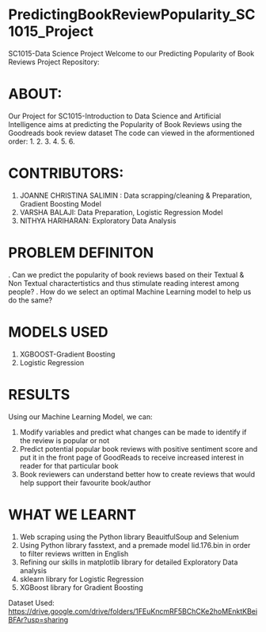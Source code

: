 # PredictingBookReviewPopularity_SC1015_Project
SC1015-Data Science Project 
Welcome to our Predicting Popularity of Book Reviews Project Repository:
# ABOUT:
Our Project for SC1015-Introduction to Data Science and Artificial Intelligence aims at predicting the Popularity of Book Reviews using the Goodreads book review dataset
The code can viewed in the aformentioned order:
1.
2.
3.
4.
5.
6.

# CONTRIBUTORS:
1. JOANNE CHRISTINA SALIMIN : Data scrapping/cleaning & Preparation, Gradient Boosting Model
2. VARSHA BALAJI: Data Preparation, Logistic Regression Model 
3. NITHYA HARIHARAN: Exploratory Data Analysis 

# PROBLEM DEFINITON 
. Can we predict the popularity of book reviews based on their Textual & Non Textual charactertistics and thus stimulate reading interest among people?
. How do we select an optimal Machine Learning model to help us do the same?

# MODELS USED
1. XGBOOST-Gradient Boosting
2. Logistic Regression

# RESULTS 
Using our Machine Learning Model, we can:
1. Modify variables and predict what changes can be made to identify if the review is popular or not
2. Predict potential popular book reviews with positive sentiment score and put it in the front page of GoodReads to receive increased interest in reader for that particular book
3. Book reviewers can understand better how to create reviews that would help support their favourite book/author

# WHAT WE LEARNT 
1.  Web scraping using the Python library BeauitfulSoup and Selenium 
2.  Using Python library fasstext, and a premade model lid.176.bin in order to filter reviews written in English 
3.  Refining our skills in matplotlib library for detailed Exploratory Data analysis 
4.  sklearn library for Logistic Regression
5.  XGBoost library for Gradient Boosting 



Dataset Used: https://drive.google.com/drive/folders/1FEuKncmRF5BChCKe2hoMEnktKBeiBFAr?usp=sharing
